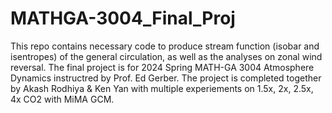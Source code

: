 # MATHGA-3004_Final_Proj

This repo contains necessary code to produce stream function (isobar and isentropes) of the general circulation, as well as the analyses on zonal wind reversal. The final project is for 2024 Spring MATH-GA 3004 Atmosphere Dynamics instructred by Prof. Ed Gerber. The project is completed together by Akash Rodhiya & Ken Yan with multiple experiements on 1.5x, 2x, 2.5x, 4x CO2 with MiMA GCM.

